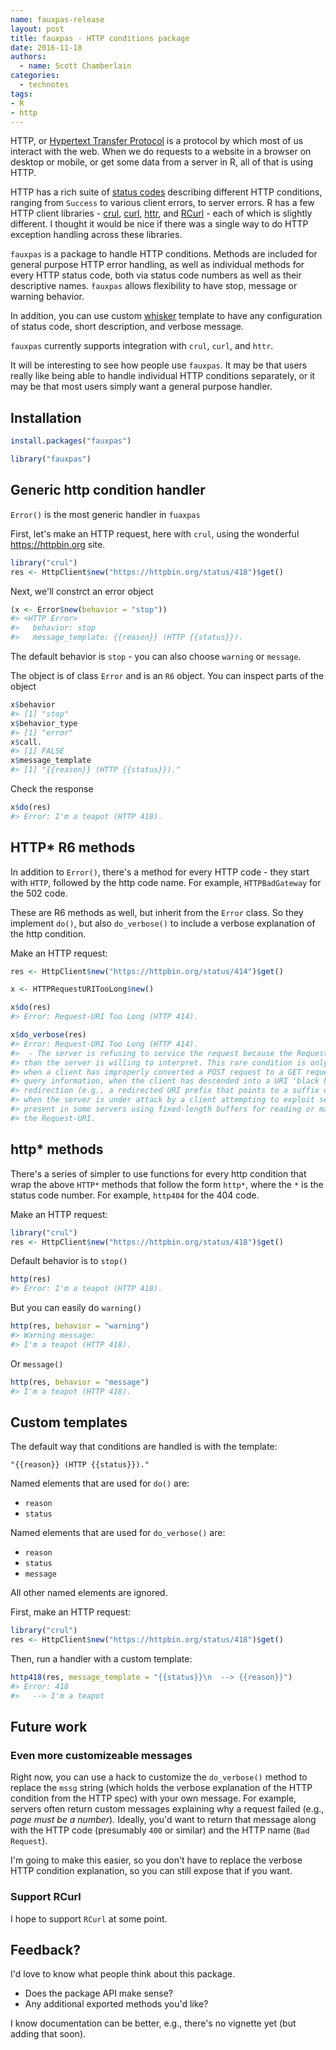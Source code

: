 ```yaml
---
name: fauxpas-release
layout: post
title: fauxpas - HTTP conditions package
date: 2016-11-18
authors:
  - name: Scott Chamberlain
categories:
  - technotes
tags:
- R
- http
---
```




HTTP, or [Hypertext Transfer Protocol][httpwiki] is a protocol by which most 
of us interact with the web. When we do requests to a website in a browser 
on desktop or mobile, or get some data from a server in R, all of that is 
using HTTP. 

HTTP has a rich suite of [status codes][codes] describing different HTTP 
conditions, ranging from `Success` to various client errors, to server errors.
R has a few HTTP client libraries - [crul][crul], [curl][curl], [httr][httr], 
and [RCurl][RCurl] - each of which is slightly different. I thought it would 
be nice if there was a single way to do HTTP exception handling across these
libraries.

`fauxpas` is a package to handle HTTP conditions. Methods are included for 
general purpose HTTP error handling, as well as individual methods for every 
HTTP status code, both via status code numbers as well as their descriptive 
names. `fauxpas` allows flexibility to have stop, message or warning behavior.

In addition, you can use custom [whisker][whisker] template to have any 
configuration of status code, short description, and verbose message. 

`fauxpas` currently supports integration with `crul`, `curl`, and `httr`.

It will be interesting to see how people use `fauxpas`. It may be that 
users really like being able to handle individual HTTP conditions separately,
or it may be that most users simply want a general purpose handler.

## Installation


```r
install.packages("fauxpas")
```


```r
library("fauxpas")
```

## Generic http condition handler

`Error()` is the most generic handler in `fuaxpas`

First, let's make an HTTP request, here with `crul`, using the wonderful
<https://httpbin.org> site.


```r
library("crul")
res <- HttpClient$new("https://httpbin.org/status/418")$get()
```

Next, we'll constrct an error object


```r
(x <- Error$new(behavior = "stop"))
#> <HTTP Error>
#>   behavior: stop
#>   message_template: {{reason}} (HTTP {{status}}).
```

The default behavior is `stop` - you can also choose `warning` or `message`.

The object is of class `Error` and is an `R6` object. You can inspect parts
of the object


```r
x$behavior
#> [1] "stop"
x$behavior_type
#> [1] "error"
x$call.
#> [1] FALSE
x$message_template
#> [1] "{{reason}} (HTTP {{status}})."
```

Check the response


```r
x$do(res)
#> Error: I'm a teapot (HTTP 418).
```


## HTTP* R6 methods

In addition to `Error()`, there's a method for every HTTP code - they start with 
`HTTP`, followed by the http code name. For example, `HTTPBadGateway` for 
the 502 code.

These are R6 methods as well, but inherit from the `Error` class. So they implement
`do()`, but also `do_verbose()` to include a verbose explanation of the http 
condition.

Make an HTTP request:


```r
res <- HttpClient$new("https://httpbin.org/status/414")$get()
```


```r
x <- HTTPRequestURITooLong$new()
```


```r
x$do(res)
#> Error: Request-URI Too Long (HTTP 414).
```


```r
x$do_verbose(res)
#> Error: Request-URI Too Long (HTTP 414).
#>  - The server is refusing to service the request because the Request-URI is longer 
#> than the server is willing to interpret. This rare condition is only likely to occur 
#> when a client has improperly converted a POST request to a GET request with long 
#> query information, when the client has descended into a URI 'black hole' of 
#> redirection (e.g., a redirected URI prefix that points to a suffix of itself), or 
#> when the server is under attack by a client attempting to exploit security holes 
#> present in some servers using fixed-length buffers for reading or manipulating
#> the Request-URI.
```


## http* methods

There's a series of simpler to use functions for every http condition that wrap
the above `HTTP*` methods that follow the form `http*`, where the `*` is the 
status code number. For example, `http404` for the 404 code.

Make an HTTP request:


```r
library("crul")
res <- HttpClient$new("https://httpbin.org/status/418")$get()
```

Default behavior is to `stop()`


```r
http(res)
#> Error: I'm a teapot (HTTP 418).
```

But you can easily do `warning()`


```r
http(res, behavior = "warning")
#> Warning message:
#> I'm a teapot (HTTP 418). 
```

Or `message()`


```r
http(res, behavior = "message")
#> I'm a teapot (HTTP 418).
```


## Custom templates

The default way that conditions are handled is with the template:

`"{{reason}} (HTTP {{status}})."`

Named elements that are used for `do()` are:

* `reason`
* `status`

Named elements that are used for `do_verbose()` are:

* `reason`
* `status`
* `message`

All other named elements are ignored.


First, make an HTTP request:


```r
library("crul")
res <- HttpClient$new("https://httpbin.org/status/418")$get()
```

Then, run a handler with a custom template:


```r
http418(res, message_template = "{{status}}\n  --> {{reason}}")
#> Error: 418
#>   --> I'm a teapot
```



## Future work

### Even more customizeable messages

Right now, you can use a hack to customize the `do_verbose()` method to replace
the `mssg` string (which holds the verbose explanation of the HTTP condition 
from the HTTP spec) with your own message. For example, servers often return custom
messages explaining why a request failed (e.g., _page must be a number_). Ideally, 
you'd want to return that message along with the HTTP code (presumably `400` or 
similar) and the HTTP name (`Bad Request`). 

I'm going to make this easier, so you don't have to replace the verbose HTTP
condition explanation, so you can still expose that if you want.

### Support RCurl

I hope to support `RCurl` at some point.

## Feedback?

I'd love to know what people think about this package. 

* Does the package API make sense?  
* Any additional exported methods you'd like?

I know documentation can be better, e.g., there's no vignette yet (but adding 
that soon).


[httpwiki]: https://en.wikipedia.org/wiki/Hypertext_Transfer_Protocol
[codes]: https://www.w3.org/Protocols/rfc2616/rfc2616-sec10.html
[whisker]: https://cran.rstudio.com/web/packages/whisker
[crul]: https://cran.rstudio.com/web/packages/crul
[curl]: https://cran.rstudio.com/web/packages/curl
[httr]: https://cran.rstudio.com/web/packages/httr
[RCurl]: https://cran.rstudio.com/web/packages/RCurl
